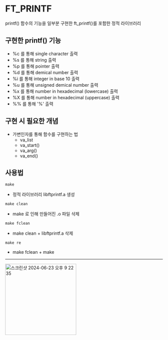 # FT_PRINTF
printf() 함수의 기능을 일부분 구현한 ft_printf()를 포함한 정적 라이브러리
## 구현한 printf() 기능
- %c 를 통해 single character 출력
- %s 를 통해 string 출력
- %p 를 통해 pointer 출력
- %d 를 통해 demical number 출력
- %i 를 통해 integer in base 10 출력
- %u 를 통해 unsigned demical number 출력
- %x 를 통해 number in hexadecimal (lowercase) 출력
- %X 를 통해 number in hexadecimal (uppercase) 출력
- %% 를 통해 '%' 출력

## 구현 시 필요한 개념
- 가변인자를 통해 함수를 구현하는 법
  - va_list
  - va_start()
  - va_arg()
  - va_end()

## 사용법
```
make
```
- 정적 라이브러리 libftprintf.a 생성

```
make clean
```
- make 로 인해 만들어진 .o 파일 삭제

```
make fclean
```
- make clean + libftprintf.a 삭제
  
```
make re
```
- make fclean + make

--- 

<img width="227" alt="스크린샷 2024-06-23 오후 9 22 35" src="https://github.com/seonjo1/FT_PRINTF/assets/127729846/509a920a-8eb0-42ff-b7ab-0245cc489615">
